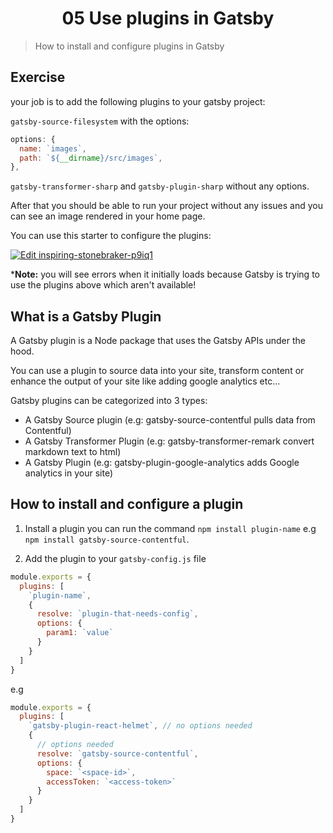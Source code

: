 <h1 align="center">05 Use plugins in Gatsby</h1>

> How to install and configure plugins in Gatsby

## Exercise

your job is to add the following plugins to your gatsby project:

`gatsby-source-filesystem` with the options:

```js
options: {
  name: `images`,
  path: `${__dirname}/src/images`,
},
```

`gatsby-transformer-sharp` and `gatsby-plugin-sharp` without any options.

After that you should be able to run your project without any issues and you can see an image rendered in your home page.

You can use this starter to configure the plugins:

[![Edit inspiring-stonebraker-p9iq1](https://codesandbox.io/static/img/play-codesandbox.svg)](https://codesandbox.io/s/inspiring-stonebraker-p9iq1?fontsize=14&hidenavigation=1&theme=dark)

***Note:** you will see errors when it initially loads because Gatsby is trying to use the plugins above which aren't available!

## What is a Gatsby Plugin

A Gatsby plugin is a Node package that uses the Gatsby APIs under the hood.

You can use a plugin to source data into your site, transform content or enhance the output of your site like adding google analytics etc...

Gatsby plugins can be categorized into 3 types:

- A Gatsby Source plugin (e.g: gatsby-source-contentful pulls data from Contentful)
- A Gatsby Transformer Plugin (e.g: gatsby-transformer-remark convert markdown text to html)
- A Gatsby Plugin (e.g: gatsby-plugin-google-analytics adds Google analytics in your site)

## How to install and configure a plugin

1. Install a plugin you can run the command `npm install plugin-name` e.g `npm install gatsby-source-contentful`.

2. Add the plugin to your `gatsby-config.js` file

```js
module.exports = {
  plugins: [
    `plugin-name`,
    {
      resolve: `plugin-that-needs-config`,
      options: {
        param1: `value`
      }
    }
  ]
}
```

e.g

```js
module.exports = {
  plugins: [
    `gatsby-plugin-react-helmet`, // no options needed
    {
      // options needed
      resolve: `gatsby-source-contentful`,
      options: {
        space: `<space-id>`,
        accessToken: `<access-token>`
      }
    }
  ]
}
```

